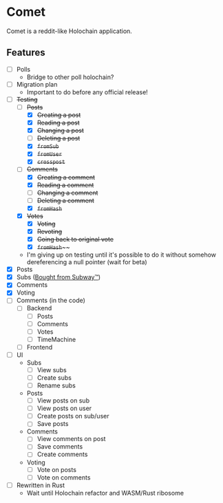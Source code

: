 # Comet
Comet is a reddit-like Holochain application.

## Features

- [ ] Polls
    - Bridge to other poll holochain?
- [ ] Migration plan
    - Important to do before any official release!
- [ ] ~~Testing~~
    - [ ] ~~Posts~~
        - [x] ~~Creating a post~~
        - [x] ~~Reading a post~~
        - [x] ~~Changing a post~~
        - [ ] ~~Deleting a post~~
        - [x] ~~`fromSub`~~
        - [x] ~~`fromUser`~~
        - [x] ~~`crosspost`~~
    - [ ] ~~Comments~~
        - [x] ~~Creating a comment~~
        - [x] ~~Reading a comment~~
        - [ ] ~~Changing a comment~~
        - [ ] ~~Deleting a comment~~
        - [x] ~~`fromHash`~~
    - [x] ~~Votes~~
        - [x] ~~Voting~~
        - [x] ~~Revoting~~
        - [x] ~~Going back to original vote~~
        - [x] ~~`fromHash`~~~~
    - I'm giving up on testing until it's possible to do it without somehow dereferencing a null pointer (wait for beta)
- [x] Posts
- [x] Subs ([Bought from Subway™](https://youtu.be/oQYwFND7rHE))
- [x] Comments
- [x] Voting
- [ ] Comments (in the code)
    - [ ] Backend
        - [ ] Posts
        - [ ] Comments
        - [ ] Votes
        - [ ] TimeMachine
    - [ ] Frontend
- [ ] UI
    - Subs
        - [ ] View subs
        - [ ] Create subs
        - [ ] Rename subs
    - Posts
        - [ ] View posts on sub
        - [ ] View posts on user
        - [ ] Create posts on sub/user
        - [ ] Save posts
    - Comments
        - [ ] View comments on post
        - [ ] Save comments
        - [ ] Create comments
    - Voting
        - [ ] Vote on posts
        - [ ] Vote on comments
- [ ] Rewritten in Rust
    - Wait until Holochain refactor and WASM/Rust ribosome